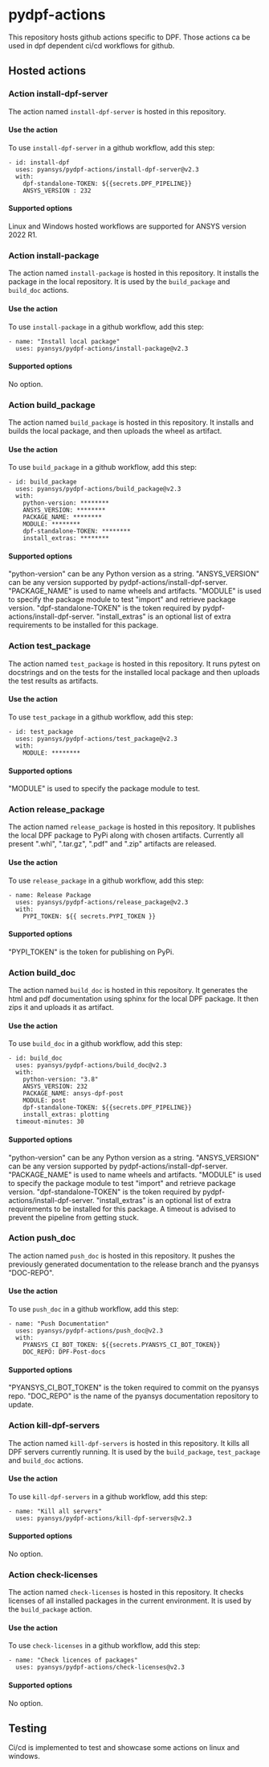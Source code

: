 # pydpf-actions

This repository hosts github actions specific to DPF. Those actions ca be used in dpf dependent ci/cd
workflows for github.

## Hosted actions

### Action install-dpf-server
The action  named `install-dpf-server` is hosted in this repository.

#### Use the action
To use `install-dpf-server` in a github workflow, add this step:
```
- id: install-dpf
  uses: pyansys/pydpf-actions/install-dpf-server@v2.3
  with:
    dpf-standalone-TOKEN: ${{secrets.DPF_PIPELINE}}
    ANSYS_VERSION : 232
```

#### Supported options
Linux and Windows hosted workflows are supported for ANSYS version 2022 R1.


### Action install-package
The action  named `install-package` is hosted in this repository.
It installs the package in the local repository.
It is used by the `build_package` and `build_doc` actions.

#### Use the action
To use `install-package` in a github workflow, add this step:
```
- name: "Install local package"
  uses: pyansys/pydpf-actions/install-package@v2.3
```

#### Supported options
No option.


### Action build_package
The action  named `build_package` is hosted in this repository.
It installs and builds the local package, and then uploads the wheel as artifact.

#### Use the action
To use `build_package` in a github workflow, add this step:
```
- id: build_package
  uses: pyansys/pydpf-actions/build_package@v2.3
  with:
    python-version: ********
    ANSYS_VERSION: ********
    PACKAGE_NAME: ********
    MODULE: ********
    dpf-standalone-TOKEN: ********
    install_extras: ********
```

#### Supported options
"python-version" can be any Python version as a string.
"ANSYS_VERSION" can be any version supported by pydpf-actions/install-dpf-server.
"PACKAGE_NAME" is used to name wheels and artifacts.
"MODULE" is used to specify the package module to test "import" and retrieve package version.
"dpf-standalone-TOKEN" is the token required by pydpf-actions/install-dpf-server.
"install_extras" is an optional list of extra requirements to be installed for this package.


### Action test_package
The action  named `test_package` is hosted in this repository.
It runs pytest on docstrings and on the tests for the installed local package and then
uploads the test results as artifacts.

#### Use the action
To use `test_package` in a github workflow, add this step:
```
- id: test_package
  uses: pyansys/pydpf-actions/test_package@v2.3
  with:
    MODULE: ********
```

#### Supported options
"MODULE" is used to specify the package module to test.


### Action release_package
The action  named `release_package` is hosted in this repository.
It publishes the local DPF package to PyPi along with chosen artifacts.
Currently all present ".whl", ".tar.gz", ".pdf" and ".zip" artifacts 
are released.

#### Use the action
To use `release_package` in a github workflow, add this step:
```
- name: Release Package
  uses: pyansys/pydpf-actions/release_package@v2.3
  with:
    PYPI_TOKEN: ${{ secrets.PYPI_TOKEN }}
```

#### Supported options
"PYPI_TOKEN" is the token for publishing on PyPi.


### Action build_doc
The action  named `build_doc` is hosted in this repository.
It generates the html and pdf documentation using sphinx for the local DPF package.
It then zips it and uploads it as artifact.

#### Use the action
To use `build_doc` in a github workflow, add this step:
```
- id: build_doc
  uses: pyansys/pydpf-actions/build_doc@v2.3
  with:
    python-version: "3.8"
    ANSYS_VERSION: 232
    PACKAGE_NAME: ansys-dpf-post
    MODULE: post
    dpf-standalone-TOKEN: ${{secrets.DPF_PIPELINE}}
    install_extras: plotting
  timeout-minutes: 30
```

#### Supported options
"python-version" can be any Python version as a string.
"ANSYS_VERSION" can be any version supported by pydpf-actions/install-dpf-server.
"PACKAGE_NAME" is used to name wheels and artifacts.
"MODULE" is used to specify the package module to test "import" and retrieve package version.
"dpf-standalone-TOKEN" is the token required by pydpf-actions/install-dpf-server.
"install_extras" is an optional list of extra requirements to be installed for this package.
A timeout is advised to prevent the pipeline from getting stuck.


### Action push_doc
The action  named `push_doc` is hosted in this repository.
It pushes the previously generated documentation to the release branch and the pyansys "DOC-REPO".

#### Use the action
To use `push_doc` in a github workflow, add this step:
```
- name: "Push Documentation"
  uses: pyansys/pydpf-actions/push_doc@v2.3
  with:
    PYANSYS_CI_BOT_TOKEN: ${{secrets.PYANSYS_CI_BOT_TOKEN}}
    DOC_REPO: DPF-Post-docs
```

#### Supported options
"PYANSYS_CI_BOT_TOKEN" is the token required to commit on the pyansys repo.
"DOC_REPO" is the name of the pyansys documentation repository to update.


### Action kill-dpf-servers
The action  named `kill-dpf-servers` is hosted in this repository.
It kills all DPF servers currently running.
It is used by the `build_package`, `test_package` and `build_doc` actions.

#### Use the action
To use `kill-dpf-servers` in a github workflow, add this step:
```
- name: "Kill all servers"
  uses: pyansys/pydpf-actions/kill-dpf-servers@v2.3
```

#### Supported options
No option.


### Action check-licenses
The action  named `check-licenses` is hosted in this repository.
It checks licenses of all installed packages in the current environment.
It is used by the `build_package` action.

#### Use the action
To use `check-licenses` in a github workflow, add this step:
```
- name: "Check licences of packages"
  uses: pyansys/pydpf-actions/check-licenses@v2.3
```

#### Supported options
No option.


## Testing

Ci/cd is implemented to test and showcase some actions on linux and windows.
